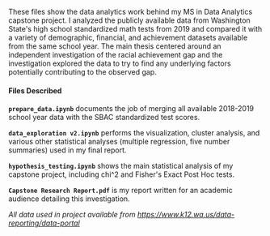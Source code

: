 These files show the data analytics work behind my MS in Data Analytics capstone project. I analyzed the publicly available data from Washington State's high school standardized math tests from 2019 and compared it with a variety of demographic, financial, and achievement datasets available from the same school year. The main thesis centered around an independent investigation of the racial achievement gap and the investigation explored the data to try to find any underlying factors potentially contributing to the observed gap.

#### Files Described

**`prepare_data.ipynb`** documents the job of merging all available 2018-2019 school year data with the SBAC standardized test scores. 

**`data_exploration v2.ipynb`** performs the visualization, cluster analysis, and various other statistical analyses (multiple regression, five number summaries) used in my final report.

**`hypothesis_testing.ipynb`** shows the main statistical analysis of my capstone project, including chi^2 and Fisher's Exact Post Hoc tests.

**`Capstone Research Report.pdf`** is my report written for an academic audience detailing this investigation.

*All data used in project available from https://www.k12.wa.us/data-reporting/data-portal*
